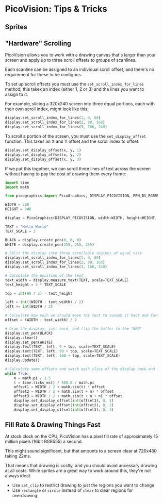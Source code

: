 # PicoVision: Tips & Tricks

## Sprites

## "Hardware" Scrolling

PicoVision allows you to work with a drawing canvas that's larger than your screen and apply up to three scroll offsets to groups of scanlines.

Each scanline can be assigned to an individual scroll offset, and there's no requirement for these to be contigous.

To set up scroll offsets you must use the `set_scroll_index_for_lines` method, this takex an index (either 1, 2 or 3) and the lines you want to assign to it.

For example, slicing a 320x240 screen into three equal portions, each with their own scroll index, might look like this:

```python
display.set_scroll_index_for_lines(1, 0, 80)
display.set_scroll_index_for_lines(2, 80, 160)
display.set_scroll_index_for_lines(3, 160, 240)
```

To scroll a portion of the screen, you must use the `set_display_offset` function. This takes an X and Y offset and the scroll index to offset: 

```python
display.set_display_offset(x, y, 1)
display.set_display_offset(x, y, 2)
display.set_display_offset(x, y, 3)
```

If we put this together, we can scroll three lines of text across the screen without having to pay the cost of drawing them every frame:

```python
import time
import math

from picographics import PicoGraphics, DISPLAY_PICOVISION, PEN_DV_RGB555

WIDTH = 320
HEIGHT = 240

display = PicoGraphics(DISPLAY_PICOVISION, width=WIDTH, height=HEIGHT, frame_width=WIDTH * 2, frame_height=HEIGHT, pen_type=PEN_DV_RGB555)

TEXT = "Hello World"
TEXT_SCALE = 3

BLACK = display.create_pen(0, 0, 0)
WHITE = display.create_pen(255, 255, 255)

# Split the display into three scrollable regions of equal size
display.set_scroll_index_for_lines(1, 0, 80)
display.set_scroll_index_for_lines(2, 80, 160)
display.set_scroll_index_for_lines(3, 160, 240)

# Calculate the position of the text
text_width = display.measure_text(TEXT, scale=TEXT_SCALE)
text_height = 5 * TEXT_SCALE

top = int(80 / 2) - text_height

left = int((WIDTH - text_width) / 2)
left += int(WIDTH / 2)

# Calculate how much we should move the text to swoosh it back and forth
offset = (WIDTH - text_width) / 2

# Draw the display, just once, and flip the buffer to the "GPU"
display.set_pen(BLACK)
display.clear()
display.set_pen(WHITE)
display.text(TEXT, left, 0 + top, scale=TEXT_SCALE)
display.text(TEXT, left, 80 + top, scale=TEXT_SCALE)
display.text(TEXT, left, 160 + top, scale=TEXT_SCALE)
display.update()

# Calculate some offsets and swish each slice of the display back and forth
while True:
    n = math.pi / 1.5
    t = time.ticks_ms() / 500.0 / math.pi
    offset1 = WIDTH / 2 + math.sin(t) * offset
    offset2 = WIDTH / 2 + math.sin(t + n) * offset
    offset3 = WIDTH / 2 + math.sin(t + n + n) * offset
    display.set_display_offset(int(offset1), 0, 1)
    display.set_display_offset(int(offset2), 0, 2)
    display.set_display_offset(int(offset3), 0, 3)
```

## Fill Rate & Drawing Things Fast

At stock clock on the CPU, PicoVision has a pixel fill rate of approximately 15 million pixels (16bit RGB555) a second.

This might sound significant, but that amounts to a screen clear at 720x480 taking 22ms.

That means that drawing is costly, and you should avoid uncessary drawing at all costs. While sprites are a great way to work around this, they're not always ideal.

* Use `set_clip` to restrict drawing to just the regions you want to change
* Use `rectangle` or `circle` instead of `clear` to clear regions for overdrawing